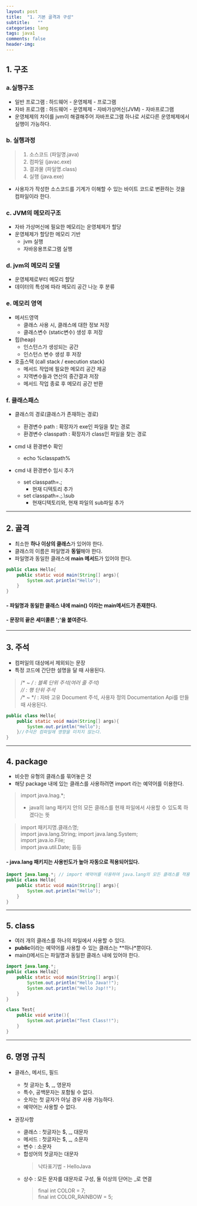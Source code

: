 ```yaml
---
layout: post
title:  "1. 기본 골격과 구성"
subtitle:   ""
categories: lang
tags: java1
comments: false
header-img: 
---
```


## 1. 구조 
### a.실행구조
* 일반 프로그램 : 하드웨어 - 운영체제 - 프로그램
* 자바 프로그램 : 하드웨어 - 운영체제 - 자바가상머신(JVM) - 자바프로그램
* 운영체제의 차이를 jvm이 해결해주어 자바프로그램 하나로 서로다른 운영체제에서 실행이 가능하다.

### b. 실행과정
>1. 소스코드 (파일명.java)   
>1. 컴파일 (javac.exe)   
>3. 결과물 (파일명.class)
>4. 실행 (java.exe)

* 사용자가 작성한 소스코드를 기계가 이해할 수 있는 바이트 코드로 변환하는 것을 컴파일이라 한다.

### c. JVM의 메모리구조
- 자바 가상머신에 필요한 메모리는 운영체제가 할당
- 운영체제가 할당한 메모리 기반
  - jvm 실행
  - 자바응용프로그램 실행
 
### d. jvm의 메모리 모델
- 운영체제로부터 메모리 할당
- 데이터의 특성에 따라 메모리 공간 나눈 후 분류

### e. 메모리 영역
- 메서드영역
  - 클래스 사용 시, 클래스에 대한 정보 저장
  - 클래스변수 (static변수) 생성 후 저장
- 힙(heap)
  - 인스턴스가 생성되는 공간
  - 인스턴스 변수 생성 후 저장
- 호출스택 (call stack / execution stack)
  - 메서드 작업에 필요한 메모리 공간 제공
  - 지역변수들과 연산의 중간결과 저장
  - 메서드 작업 종료 후 메모리 공간 반환

### f. 클래스패스
- 클래스의 경로(클래스가 존재하는 경로)
  - 환경변수 path : 확장자가 exe인 파일을 찾는 경로
  - 환경변수 classpath : 확장자가 class인 파일을 찾는 경로

- cmd 내 환경변수 확인
  - echo %classpath%

- cmd 내 환경변수 임시 추가
  - set classpath=.;
    - 현재 디텍토리 추가
  - set classpath=.;.\sub
    - 현재디텍토리와, 현재 파일의 sub파일 추가


***

## 2. 골격
* 최소한 **하나 이상의 클래스**가 있어야 한다.
* 클래스의 이름은 파일명과 **동일**해야 한다.
* 파일명과 동일한 클래스에 **main 메서드**가 있어야 한다.

```java
public class Hello{
    public static void main(String[] args){
        System.out.println("Hello");
    }
}
```
#### - 파일명과 동일한 클래스 내에 main() 이라는 main메서드가 존재한다.
#### - 문장의 끝은 세미콜론 ';'을 붙여준다.   

***

## 3.  주석
* 컴퍼일의 대상에서 제외되는 문장
* 특정 코드에 간단한 설명을 달 때 사용된다.
> /* ~ */  : 블록 단위 주석(여러 줄 주석)      
// : 행 단위 주석   
/** ~ */ : 자바 고유 Document 주석, 사용자 정의 Documentation Api를 만들 때 사용된다.
```java
public class Hello{
    public static void main(String[] args){
        System.out.println("Hello");
    }//주석은 컴파일에 영향을 미치지 않는다.
}
```

***

## 4. package
* 비슷한 유형의 클래스를 묶어놓은 것
* 해당 package 내에 있는 클래스를 사용하려면 import 라는 예약어를 이용한다.
> import java.lnag.*;   
> - java의 lang 패키지 안의 모든 클래스를 현재 파일에서 사용할 수 있도록 하겠다는 뜻

> import 패키지명.클래스명;   
import java.lang.String;
import java.lang.System;   
import java.io.File;   
import java.util.Date; 등등

#### - java.lang 패키지는 사용빈도가 높아 자동으로 적용되어있다.

```java
import java.lang.*; // import 예약어를 이용하여 java.lang의 모든 클래스를 적용
public class Hello{
    public static void main(String[] args){
        System.out.println("Hello");
    }
}
```
***
## 5. class
* 여러 개의 클래스를 하나의 파일에서 사용할 수 있다.
* **public**이라는 예약어를 사용할 수 있는 클래스는 **하나*뿐이다.
* main()메서드는 파일명과 동일한 클래스 내에 있어야 한다.

```java
import java.lang.*;
public class Hello2{
    public static void main(String[] args){
        System.out.println("Hello Java!!");
        System.out.println("Hello Jsp!!");
    }
}

class Test{
    public void write(){
        System.out.println("Test Class!!");
    }
}
```

***

## 6. 명명 규칙
* 클래스, 메서드, 필드   
    + 첫 글자는 $, _, 영문자
    + 특수, 공백문자는 포함될 수 없다.
    + 숫자는 첫 글자가 아닐 경우 사용 가능하다.
    + 예약어는 사용할 수 없다.


* 권장사항   
    + 클래스 : 첫글자는 $, _, 대문자
    + 메서드 : 첫글자는 $, _, 소문자
    + 변수 : 소문자
    + 합성어의 첫글자는 대문자
        > 낙타표기법 - HelloJava
    + 상수 : 모든 문자를 대문자로 구성, 둘 이상의 단어는 _로 연결
        > final int COLOR = 7;   
        > final int COLOR_RAINBOW = 5;
